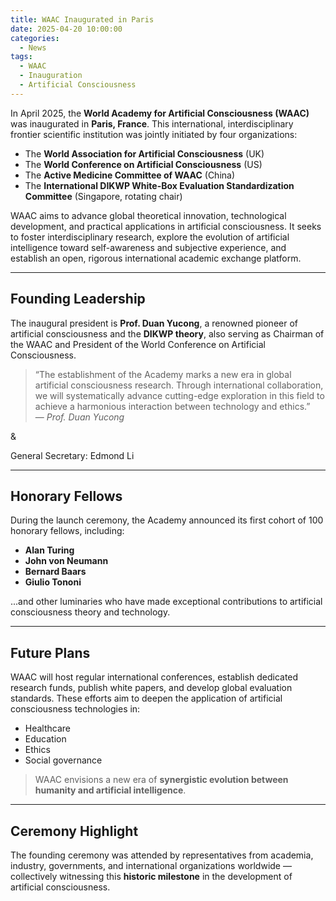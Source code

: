 ```yaml
---
title: WAAC Inaugurated in Paris
date: 2025-04-20 10:00:00
categories:
  - News
tags:
  - WAAC
  - Inauguration
  - Artificial Consciousness
---
```


In April 2025, the **World Academy for Artificial Consciousness (WAAC)** was inaugurated in **Paris, France**. This international, interdisciplinary frontier scientific institution was jointly initiated by four organizations:

- The **World Association for Artificial Consciousness** (UK)
- The **World Conference on Artificial Consciousness** (US)
- The **Active Medicine Committee of WAAC** (China)
- The **International DIKWP White-Box Evaluation Standardization Committee** (Singapore, rotating chair)

WAAC aims to advance global theoretical innovation, technological development, and practical applications in artificial consciousness. It seeks to foster interdisciplinary research, explore the evolution of artificial intelligence toward self-awareness and subjective experience, and establish an open, rigorous international academic exchange platform.

---

## Founding Leadership

The inaugural president is **Prof. Duan Yucong**, a renowned pioneer of artificial consciousness and the **DIKWP theory**, also serving as Chairman of the WAAC and President of the World Conference on Artificial Consciousness.

> “The establishment of the Academy marks a new era in global artificial consciousness research. Through international collaboration, we will systematically advance cutting-edge exploration in this field to achieve a harmonious interaction between technology and ethics.”  
> — *Prof. Duan Yucong*

&

General Secretary: Edmond Li

---

## Honorary Fellows

During the launch ceremony, the Academy announced its first cohort of 100 honorary fellows, including:

- **Alan Turing**
- **John von Neumann**
- **Bernard Baars**
- **Giulio Tononi**

...and other luminaries who have made exceptional contributions to artificial consciousness theory and technology.

---

## Future Plans

WAAC will host regular international conferences, establish dedicated research funds, publish white papers, and develop global evaluation standards. These efforts aim to deepen the application of artificial consciousness technologies in:

- Healthcare
- Education
- Ethics
- Social governance

> WAAC envisions a new era of **synergistic evolution between humanity and artificial intelligence**.

---

## Ceremony Highlight

The founding ceremony was attended by representatives from academia, industry, governments, and international organizations worldwide — collectively witnessing this **historic milestone** in the development of artificial consciousness.
